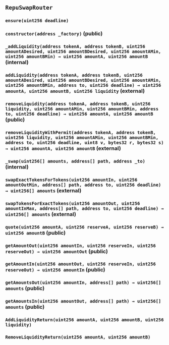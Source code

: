 ## `RepuSwapRouter`





### `ensure(uint256 deadline)`






### `constructor(address _factory)` (public)





### `_addLiquidity(address tokenA, address tokenB, uint256 amountADesired, uint256 amountBDesired, uint256 amountAMin, uint256 amountBMin) → uint256 amountA, uint256 amountB` (internal)





### `addLiquidity(address tokenA, address tokenB, uint256 amountADesired, uint256 amountBDesired, uint256 amountAMin, uint256 amountBMin, address to, uint256 deadline) → uint256 amountA, uint256 amountB, uint256 liquidity` (external)





### `removeLiquidity(address tokenA, address tokenB, uint256 liquidity, uint256 amountAMin, uint256 amountBMin, address to, uint256 deadline) → uint256 amountA, uint256 amountB` (public)





### `removeLiquidityWithPermit(address tokenA, address tokenB, uint256 liquidity, uint256 amountAMin, uint256 amountBMin, address to, uint256 deadline, uint8 v, bytes32 r, bytes32 s) → uint256 amountA, uint256 amountB` (external)





### `_swap(uint256[] amounts, address[] path, address _to)` (internal)





### `swapExactTokensForTokens(uint256 amountIn, uint256 amountOutMin, address[] path, address to, uint256 deadline) → uint256[] amounts` (external)





### `swapTokensForExactTokens(uint256 amountOut, uint256 amountInMax, address[] path, address to, uint256 deadline) → uint256[] amounts` (external)





### `quote(uint256 amountA, uint256 reserveA, uint256 reserveB) → uint256 amountB` (public)





### `getAmountOut(uint256 amountIn, uint256 reserveIn, uint256 reserveOut) → uint256 amountOut` (public)





### `getAmountIn(uint256 amountOut, uint256 reserveIn, uint256 reserveOut) → uint256 amountIn` (public)





### `getAmountsOut(uint256 amountIn, address[] path) → uint256[] amounts` (public)





### `getAmountsIn(uint256 amountOut, address[] path) → uint256[] amounts` (public)






### `AddLiquidityReturn(uint256 amountA, uint256 amountB, uint256 liquidity)`





### `RemoveLiquidityReturn(uint256 amountA, uint256 amountB)`





